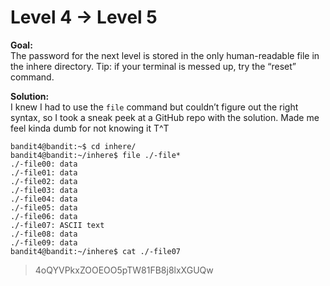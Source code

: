 # Level 4 → Level 5

**Goal:**  
The password for the next level is stored in the only human-readable file in the inhere directory. Tip: if your terminal is messed up, try the “reset” command.

**Solution:**  
I knew I had to use the `file` command but couldn’t figure out the right syntax, so I took a sneak peek at a GitHub repo with the solution. Made me feel kinda dumb for not knowing it T^T
```
bandit4@bandit:~$ cd inhere/
bandit4@bandit:~/inhere$ file ./-file*
./-file00: data
./-file01: data
./-file02: data
./-file03: data
./-file04: data
./-file05: data
./-file06: data
./-file07: ASCII text
./-file08: data
./-file09: data
bandit4@bandit:~/inhere$ cat ./-file07
```
>4oQYVPkxZOOEOO5pTW81FB8j8lxXGUQw
